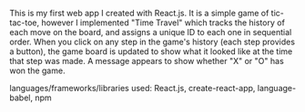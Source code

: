This is my first web app I created with React.js. It is a simple game of tic-tac-toe, however I implemented "Time Travel" which tracks the history of each move on the board, and assigns a unique ID to each one in sequential order. When you click on any step in the game's history (each step provides a button), the game board is updated to show what it looked like at the time that step was made. A message appears to show whether "X" or "O" has won the game.

languages/frameworks/libraries used: React.js, create-react-app, language-babel, npm
